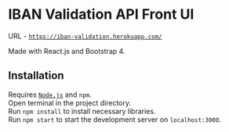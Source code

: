 # IBAN Validation API Front UI

URL - [`https://iban-validation.herokuapp.com/`](https://iban-validation.herokuapp.com/) </br>

Made with React.js and Bootstrap 4. </br>

## Installation
Requires [`Node.js`](https://nodejs.org/en/download/current/) and `npm`. </br>
Open terminal in the project directory. </br>
Run `npm install` to install necessary libraries. </br>
Run `npm start` to start the development server on `localhost:3000`. </br>
